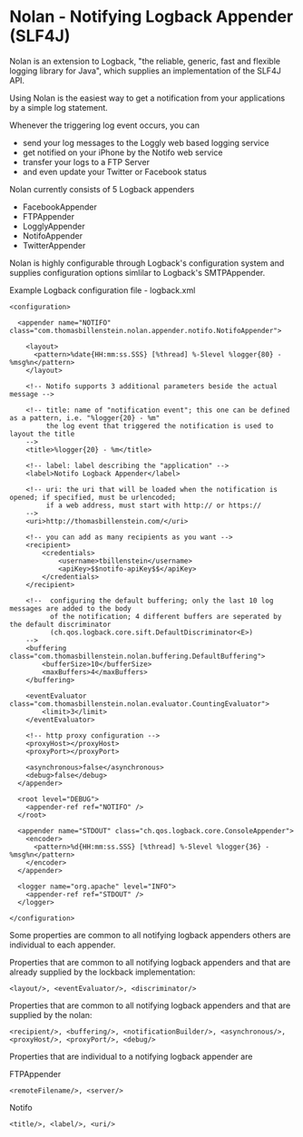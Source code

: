 Nolan - Notifying Logback Appender (SLF4J)
==========================================

Nolan is an extension to Logback, "the reliable, generic, fast and
flexible logging library for Java", which supplies an implementation of the SLF4J API.

Using Nolan is the easiest way to get a notification from your
applications by a simple log statement.

Whenever the triggering log event occurs, you can

* send your log messages to the Loggly web based logging service
* get notified on your iPhone by the Notifo web service
* transfer your logs to a FTP Server
* and even update your Twitter or Facebook status

Nolan currently consists of 5 Logback appenders

* FacebookAppender
* FTPAppender
* LogglyAppender
* NotifoAppender
* TwitterAppender

Nolan is highly configurable through Logback's configuration
system and supplies configuration options simlilar to Logback's SMTPAppender.

Example Logback configuration file - logback.xml

	<configuration>

	  <appender name="NOTIFO" class="com.thomasbillenstein.nolan.appender.notifo.NotifoAppender">

	    <layout>
	      <pattern>%date{HH:mm:ss.SSS} [%thread] %-5level %logger{80} - %msg%n</pattern>
	    </layout>

		<!-- Notifo supports 3 additional parameters beside the actual message -->

		<!-- title: name of "notification event"; this one can be defined as a pattern, i.e. "%logger{20} - %m"
		     the log event that triggered the notification is used to layout the title
		-->
		<title>%logger{20} - %m</title>

		<!-- label: label describing the "application" -->
		<label>Notifo Logback Appender</label>

		<!-- uri: the uri that will be loaded when the notification is opened; if specified, must be urlencoded;
		     if a web address, must start with http:// or https://
		-->
		<uri>http://thomasbillenstein.com/</uri>

	    <!-- you can add as many recipients as you want -->
	    <recipient>
	    	<credentials>
			    <username>tbillenstein</username>
			    <apiKey>$$notifo-apiKey$$</apiKey>
	    	</credentials>
	    </recipient>

		<!--  configuring the default buffering; only the last 10 log messages are added to the body
		      of the notification; 4 different buffers are seperated by the default discriminator
		      (ch.qos.logback.core.sift.DefaultDiscriminator<E>)
		-->
		<buffering class="com.thomasbillenstein.nolan.buffering.DefaultBuffering">
			<bufferSize>10</bufferSize>
			<maxBuffers>4</maxBuffers>
		</buffering>

		<eventEvaluator class="com.thomasbillenstein.nolan.evaluator.CountingEvaluator">
			<limit>3</limit>
		</eventEvaluator>

		<!-- http proxy configuration -->
	    <proxyHost></proxyHost>
	    <proxyPort></proxyPort>

	    <asynchronous>false</asynchronous>
	    <debug>false</debug>
	  </appender>

	  <root level="DEBUG">
	    <appender-ref ref="NOTIFO" />
	  </root>

	  <appender name="STDOUT" class="ch.qos.logback.core.ConsoleAppender">
	    <encoder>
	      <pattern>%d{HH:mm:ss.SSS} [%thread] %-5level %logger{36} - %msg%n</pattern>
	    </encoder>
	  </appender>

	  <logger name="org.apache" level="INFO">
	    <appender-ref ref="STDOUT" />
	  </logger>

	</configuration>

Some properties are common to all notifying logback appenders others are individual to each appender.

Properties that are common to all notifying logback appenders and that are already supplied by the
lockback implementation:

    <layout/>, <eventEvaluator/>, <discriminator/>


Properties that are common to all notifying logback appenders and that are supplied by the nolan:

    <recipient/>, <buffering/>, <notificationBuilder/>, <asynchronous/>, <proxyHost/>, <proxyPort/>, <debug/>


Properties that are individual to a notifying logback appender are

FTPAppender

    <remoteFilename/>, <server/>

Notifo

    <title/>, <label/>, <uri/>

